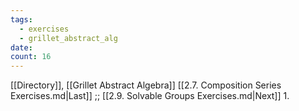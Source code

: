 ```yaml
---
tags:
  - exercises
  - grillet_abstract_alg
date:
count: 16
---
```

[[Directory]], [[Grillet Abstract Algebra]]
[[2.7. Composition Series Exercises.md|Last]] ;; [[2.9. Solvable Groups Exercises.md|Next]]
1. 